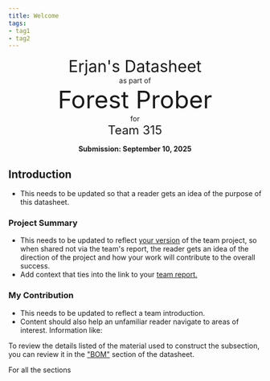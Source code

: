 ```yaml
---
title: Welcome
tags:
- tag1
- tag2
---
```

<center>
<font size= "6">Erjan's Datasheet</font><br>
as part of<br>
<font size= "8"> Forest Prober </font><br>
for<br>
<font size= "5"> Team 315 </font><br>

**Submission: September 10, 2025**
</center>

## Introduction

* This needs to be updated so that a reader gets an idea of the purpose of this datasheet.

### Project Summary

* This needs to be updated to reflect <ins>your version</ins> of the team project, so when shared not via the team's report, the reader gets an idea of the direction of the project and how your work will contribute to the overall success.
* Add context that ties into the link to your [team report.](https://embedded-systems-design.github.io/EGR304TeamTemplate/)

### My Contribution

* This needs to be updated to reflect a team introduction.
* Content should also help an unfamiliar reader navigate to areas of interest. Information like:

To review the details listed of the material used to construct the subsection, you can review it in the ["BOM"](https://embedded-systems-design.github.io/EGR304DataSheetTemplate/03-BOM/BOM/) section of the datasheet.

For all the sections